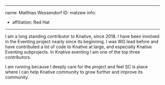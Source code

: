 -------------------------------------------------------------
name: Matthias Wessendorf
ID: matzew
info:
  - affiliation: Red Hat
-------------------------------------------------------------

I am a long standing contributor to Knative, since 2018. I have been involved in the Eventing project nearly since its beginning. I was WG lead before and have contributed a lot of code to Knative at large, and especially Knative Eventing subprojects. In Knative eventing I am one of the top three contributors.

I am running because I deeply care for the project and feel SC is place where I can help Knative community to grow further and improve its community.
